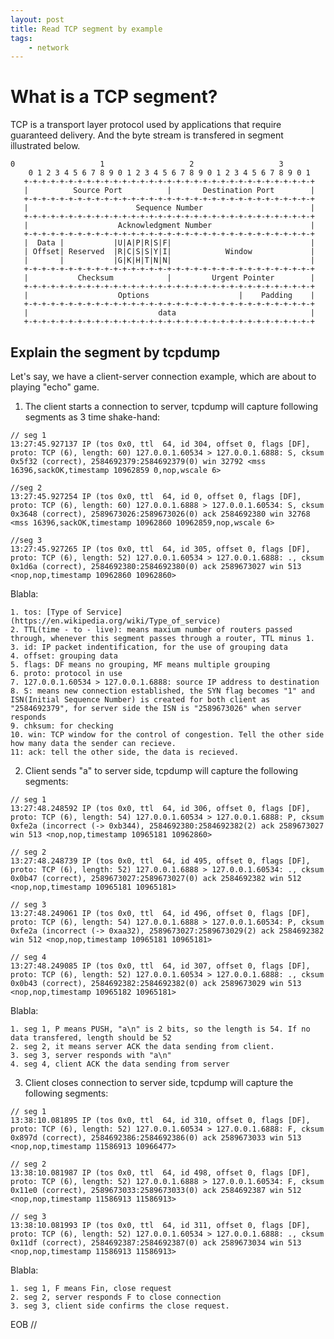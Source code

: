 ```yaml
---
layout: post
title: Read TCP segment by example
tags:
    - network
---
```


# What is a TCP segment?

TCP is a transport layer protocol used by applications that require guaranteed delivery. And the byte stream is transfered in segment illustrated below. 
~~~
0                   1                   2                   3   
    0 1 2 3 4 5 6 7 8 9 0 1 2 3 4 5 6 7 8 9 0 1 2 3 4 5 6 7 8 9 0 1 
   +-+-+-+-+-+-+-+-+-+-+-+-+-+-+-+-+-+-+-+-+-+-+-+-+-+-+-+-+-+-+-+-+
   |          Source Port          |       Destination Port        |
   +-+-+-+-+-+-+-+-+-+-+-+-+-+-+-+-+-+-+-+-+-+-+-+-+-+-+-+-+-+-+-+-+
   |                        Sequence Number                        |
   +-+-+-+-+-+-+-+-+-+-+-+-+-+-+-+-+-+-+-+-+-+-+-+-+-+-+-+-+-+-+-+-+
   |                    Acknowledgment Number                      |
   +-+-+-+-+-+-+-+-+-+-+-+-+-+-+-+-+-+-+-+-+-+-+-+-+-+-+-+-+-+-+-+-+
   |  Data |           |U|A|P|R|S|F|                               |
   | Offset| Reserved  |R|C|S|S|Y|I|            Window             |
   |       |           |G|K|H|T|N|N|                               |
   +-+-+-+-+-+-+-+-+-+-+-+-+-+-+-+-+-+-+-+-+-+-+-+-+-+-+-+-+-+-+-+-+
   |           Checksum            |         Urgent Pointer        |
   +-+-+-+-+-+-+-+-+-+-+-+-+-+-+-+-+-+-+-+-+-+-+-+-+-+-+-+-+-+-+-+-+
   |                    Options                    |    Padding    |
   +-+-+-+-+-+-+-+-+-+-+-+-+-+-+-+-+-+-+-+-+-+-+-+-+-+-+-+-+-+-+-+-+
   |                             data                              |
   +-+-+-+-+-+-+-+-+-+-+-+-+-+-+-+-+-+-+-+-+-+-+-+-+-+-+-+-+-+-+-+-+
~~~

## Explain the segment by tcpdump
Let's say, we have a client-server connection example, which are about to playing "echo" game.

1. The client starts a connection to server, tcpdump will capture following segments as 3 time shake-hand:

~~~
// seg 1
13:27:45.927137 IP (tos 0x0, ttl  64, id 304, offset 0, flags [DF], proto: TCP (6), length: 60) 127.0.0.1.60534 > 127.0.0.1.6888: S, cksum 0x5f32 (correct), 2584692379:2584692379(0) win 32792 <mss 16396,sackOK,timestamp 10962859 0,nop,wscale 6>

//seg 2
13:27:45.927254 IP (tos 0x0, ttl  64, id 0, offset 0, flags [DF], proto: TCP (6), length: 60) 127.0.0.1.6888 > 127.0.0.1.60534: S, cksum 0x3648 (correct), 2589673026:2589673026(0) ack 2584692380 win 32768 <mss 16396,sackOK,timestamp 10962860 10962859,nop,wscale 6>

//seg 3
13:27:45.927265 IP (tos 0x0, ttl  64, id 305, offset 0, flags [DF], proto: TCP (6), length: 52) 127.0.0.1.60534 > 127.0.0.1.6888: ., cksum 0x1d6a (correct), 2584692380:2584692380(0) ack 2589673027 win 513 <nop,nop,timestamp 10962860 10962860>
~~~

Blabla:

    1. tos: [Type of Service](https://en.wikipedia.org/wiki/Type_of_service)
    2. TTL(time - to - live): means maxium number of routers passed through, whenever this segment passes through a router, TTL minus 1.
    3. id: IP packet indentification, for the use of grouping data
    4. offset: grouping data
    5. flags: DF means no grouping, MF means multiple grouping
    6. proto: protocol in use
    7. 127.0.0.1.60534 > 127.0.0.1.6888: source IP address to destination
    8. S: means new connection established, the SYN flag becomes "1" and ISN(Initial Sequence Number) is created for both client as "2584692379", for server side the ISN is "2589673026" when server responds
    9. chksum: for checking 
    10. win: TCP window for the control of congestion. Tell the other side how many data the sender can recieve.
    11: ack: tell the other side, the data is recieved.

2. Client sends "a" to server side, tcpdump will capture the following segments:

~~~
// seg 1
13:27:48.248592 IP (tos 0x0, ttl  64, id 306, offset 0, flags [DF], proto: TCP (6), length: 54) 127.0.0.1.60534 > 127.0.0.1.6888: P, cksum 0xfe2a (incorrect (-> 0xb344), 2584692380:2584692382(2) ack 2589673027 win 513 <nop,nop,timestamp 10965181 10962860>

// seg 2
13:27:48.248739 IP (tos 0x0, ttl  64, id 495, offset 0, flags [DF], proto: TCP (6), length: 52) 127.0.0.1.6888 > 127.0.0.1.60534: ., cksum 0x0b47 (correct), 2589673027:2589673027(0) ack 2584692382 win 512 <nop,nop,timestamp 10965181 10965181>

// seg 3
13:27:48.249061 IP (tos 0x0, ttl  64, id 496, offset 0, flags [DF], proto: TCP (6), length: 54) 127.0.0.1.6888 > 127.0.0.1.60534: P, cksum 0xfe2a (incorrect (-> 0xaa32), 2589673027:2589673029(2) ack 2584692382 win 512 <nop,nop,timestamp 10965181 10965181>

// seg 4
13:27:48.249085 IP (tos 0x0, ttl  64, id 307, offset 0, flags [DF], proto: TCP (6), length: 52) 127.0.0.1.60534 > 127.0.0.1.6888: ., cksum 0x0b43 (correct), 2584692382:2584692382(0) ack 2589673029 win 513 <nop,nop,timestamp 10965182 10965181>
~~~

Blabla:

    1. seg 1, P means PUSH, "a\n" is 2 bits, so the length is 54. If no data transfered, length should be 52
    2. seg 2, it means server ACK the data sending from client.
    3. seg 3, server responds with "a\n"
    4. seg 4, client ACK the data sending from server

3. Client closes connection to server side, tcpdump will capture the following segments:

~~~
// seg 1
13:38:10.081895 IP (tos 0x0, ttl  64, id 310, offset 0, flags [DF], proto: TCP (6), length: 52) 127.0.0.1.60534 > 127.0.0.1.6888: F, cksum 0x897d (correct), 2584692386:2584692386(0) ack 2589673033 win 513 <nop,nop,timestamp 11586913 10966477>

// seg 2
13:38:10.081987 IP (tos 0x0, ttl  64, id 498, offset 0, flags [DF], proto: TCP (6), length: 52) 127.0.0.1.6888 > 127.0.0.1.60534: F, cksum 0x11e0 (correct), 2589673033:2589673033(0) ack 2584692387 win 512 <nop,nop,timestamp 11586913 11586913>

// seg 3
13:38:10.081993 IP (tos 0x0, ttl  64, id 311, offset 0, flags [DF], proto: TCP (6), length: 52) 127.0.0.1.60534 > 127.0.0.1.6888: ., cksum 0x11df (correct), 2584692387:2584692387(0) ack 2589673034 win 513 <nop,nop,timestamp 11586913 11586913>
~~~

Blabla:

    1. seg 1, F means Fin, close request
    2. seg 2, server responds F to close connection
    3. seg 3, client side confirms the close request.

EOB
//